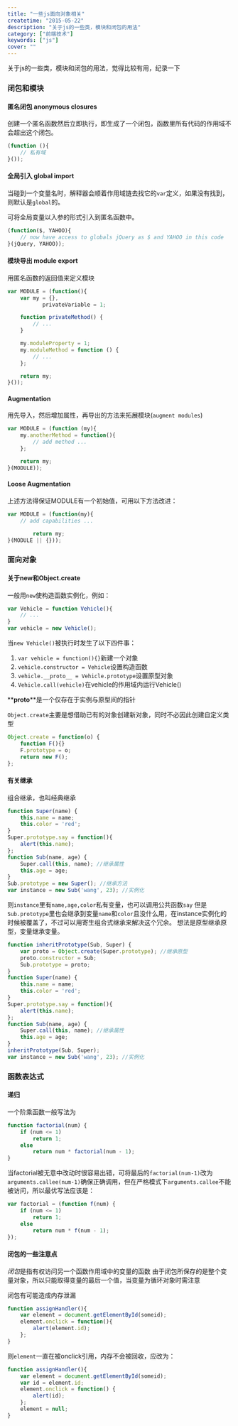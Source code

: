 ```yaml
---
title: "一些js面向对象相关"
createtime: "2015-05-22"
description: "关于js的一些类，模块和闭包的用法"
category: ["前端技术"]
keywords: ["js"]
cover: ""
---
```



<span class="dropcap">关</span>于js的一些类，模块和闭包的用法，觉得比较有用，纪录一下
### 闭包和模块
#### 匿名闭包 anonymous closures

创建一个匿名函数然后立即执行，即生成了一个闭包，函数里所有代码的作用域不会超出这个闭包。

``` javascript
(function (){
	// 私有域
}());
```
#### 全局引入 global import

当碰到一个变量名时，解释器会顺着作用域链去找它的`var`定义，如果没有找到，则默认是`global`的。

可将全局变量以入参的形式引入到匿名函数中。

```javascript
(function($, YAHOO){
	// now have access to globals jQuery as $ and YAHOO in this code
}(jQuery, YAHOO));
```

#### 模块导出 module export
用匿名函数的返回值来定义模块

``` javascript
var MODULE = (function(){
	var my = {},
	       privateVariable = 1;

	function privateMethod() {
	    // ...
	}

	my.moduleProperty = 1;
	my.moduleMethod = function () {
	    // ...
	};

	return my;
}());
```
#### Augmentation
用先导入，然后增加属性，再导出的方法来拓展模块(`augment modules`)

``` javascript
var MODULE = (function (my){
	my.anotherMethod = function(){
	    // add method ...
	};

	return my;
}(MODULE));
```
#### Loose Augmentation
上述方法得保证MODULE有一个初始值，可用以下方法改进：

``` javascript
var MODULE = (function(my){
	// add capabilities ...

	    return my;
}(MODULE || {}));
```
### 面向对象
#### 关于new和Object.create
一般用`new`使构造函数实例化，例如：
```javascript
var Vehicle = function Vehicle(){
    // ...
}
var vehicle = new Vehicle();
```
当`new Vehicle()`被执行时发生了以下四件事：
1. `var vehicle = function(){}`新建一个对象
2. `vehicle.constructor = Vehicle`设置构造函数
3. `vehicle.__proto__ = Vehicle.prototype`设置原型对象
4. `Vehicle.call(vehicle)`在vehicle的作用域内运行Vehicle()

**__proto__**是一个仅存在于实例与原型间的指针

`Object.create`主要是想借助已有的对象创建新对象，同时不必因此创建自定义类型
```javascript
Object.create = function(o) {
    function F(){}
    F.prototype = o;
    return new F();
};
```
#### 有关继承
组合继承，也叫经典继承
```javascript
function Super(name) {
    this.name = name;
    this.color = 'red';
}
Super.prototype.say = function(){
    alert(this.name);
};
function Sub(name, age) {
    Super.call(this, name); //继承属性
    this.age = age;
}
Sub.prototype = new Super(); //继承方法
var instance = new Sub('wang', 23); //实例化
```
则`instance`里有`name,age,color`私有变量，也可以调用公共函数`say`
但是`Sub.prototype`里也会继承到变量`name`和`color`且没什么用，在instance实例化的时候被覆盖了，不过可以用寄生组合式继承来解决这个冗余。
想法是原型继承原型，变量继承变量。
```javascript
function inheritPrototype(Sub, Super) {
    var proto = Object.create(Super.prototype); //继承原型
    proto.constructor = Sub;
    Sub.prototype = proto;
}
function Super(name) {
    this.name = name;
    this.color = 'red';
}
Super.prototype.say = function(){
    alert(this.name);
};
function Sub(name, age) {
    Super.call(this, name); //继承属性
    this.age = age;
}
inheritPrototype(Sub, Super);
var instance = new Sub('wang', 23); //实例化
```

### 函数表达式
#### 递归
一个阶乘函数一般写法为
```javascript
function factorial(num) {
    if (num <= 1)
        return 1;
    else
        return num * factorial(num - 1);
}
```
当factorial被无意中改动时很容易出错，可将最后的`factorial(num-1)`改为`arguments.callee(num-1)`确保正确调用，但在严格模式下`arguments.callee`不能被访问，所以最优写法应该是：
```javascript
var factorial = (function f(num) {
    if (num <= 1)
        return 1;
    else
        return num * f(num - 1);
});
```
#### 闭包的一些注意点
*闭包*是指有权访问另一个函数作用域中的变量的函数
由于闭包所保存的是整个变量对象，所以只能取得变量的最后一个值，当变量为循环对象时需注意

闭包有可能造成内存泄漏
```javascript
function assignHandler(){
    var element = document.getElementById(someid);
    element.onclick = function(){
        alert(element.id);
    };
}
```
则`element`一直在被onclick引用，内存不会被回收，应改为：
```javascript
function assignHandler(){
    var element = document.getElementById(someid);
    var id = element.id;
    element.onclick = function() {
        alert(id);
    };
    element = null;
}
```
